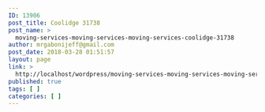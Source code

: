```yaml
---
ID: 13906
post_title: Coolidge 31738
post_name: >
  moving-services-moving-services-moving-services-coolidge-31738
author: mrgabonijeff@gmail.com
post_date: 2018-03-28 01:51:57
layout: page
link: >
  http://localhost/wordpress/moving-services-moving-services-moving-services-coolidge-31738/
published: true
tags: [ ]
categories: [ ]
---
```

